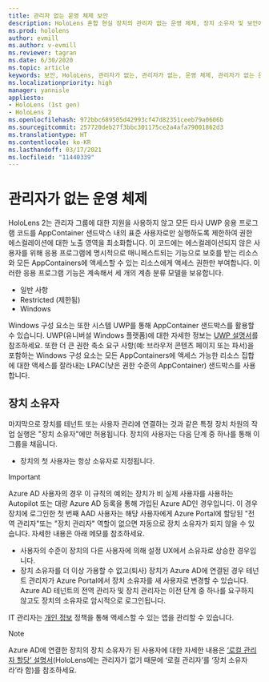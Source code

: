 ```yaml
---
title: 관리자 없는 운영 체제 보안
description: HoloLens 혼합 현실 장치의 관리자 없는 운영 체제, 장치 소유자 및 보안에 대해 자세히 알아보세요.
ms.prod: hololens
author: evmill
ms.author: v-evmill
ms.reviewer: tagran
ms.date: 6/30/2020
ms.topic: article
keywords: 보안, HoloLens, 관리자가 없는, 관리자가 없는, 운영 체제, 관리자가 없는 운영 체제, 관리자 os, 관리자가 없는 os, HoloLens 2, HoloLens2 보안,
ms.localizationpriority: high
manager: yannisle
appliesto:
- HoloLens (1st gen)
- HoloLens 2
ms.openlocfilehash: 972bbc689505d42993cf47d82351ceeb79a0606b
ms.sourcegitcommit: 257720deb27f3bbc301175ce2a4afa79001862d3
ms.translationtype: HT
ms.contentlocale: ko-KR
ms.lasthandoff: 03/17/2021
ms.locfileid: "11440339"
---
```

# <a name="admin-less-operating-system"></a>관리자가 없는 운영 체제

HoloLens 2는 관리자 그룹에 대한 지원을 사용하지 않고 모든 타사 UWP 응용 프로그램 코드를 AppContainer 샌드박스 내의 표준 사용자로만 실행하도록 제한하여 권한 에스컬레이션에 대한 노출 영역을 최소화합니다. 이 코드에는 에스컬레이션되지 않은 사용자를 위해 응용 프로그램에 명시적으로 매니페스트되는 기능으로 보호를 받는 리소스와 모든 AppContainers에 액세스할 수 있는 리소스에게 액세스 권한만 부여합니다.
이러한 응용 프로그램 기능은 계속해서 세 개의 계층 분류 모델을 보유합니다.
  * 일반 사항
  * Restricted (제한됨)
  * Windows

Windows 구성 요소는 또한 시스템 UWP를 통해 AppContainer 샌드박스를 활용할 수 있습니다. UWP(유니버설 Windows 플랫폼)에 대한 자세한 정보는 [UWP 설명서](https://docs.microsoft.com/windows/uwp/)를 참조하세요. 또한 더 큰 권한 축소 요구 사항(예: 브라우저 콘텐츠 페이지 또는 파서)을 포함하는 Windows 구성 요소는 모든 AppContainers에 액세스 가능한 리소스 집합에 대한 액세스를 잘라내는 LPAC(낮은 권한 수준의 AppContainer) 샌드박스를 사용합니다.

## <a name="device-owner"></a>장치 소유자

마지막으로 장치를 테넌트 또는 사용자 관리에 연결하는 것과 같은 특정 장치 차원의 작업 실행은 "장치 소유자"에만 허용됩니다. 장치의 사용자는 다음 단계 중 하나를 통해 이 그룹을 채웁니다.
  * 장치의 첫 사용자는 항상 소유자로 지정됩니다. 
> [!IMPORTANT]
>Azure AD 사용자의 경우 이 규칙의 예외는 장치가 비 실제 사용자를 사용하는 Autopilot 또는 대량 Azure AD 등록을 통해 가입된 Azure AD인 경우입니다. 이 경우 장치에 로그인한 첫 번째 AAD 사용자는 해당 사용자에게 Azure Portal에 할당된 "전역 관리자"또는 "장치 관리자" 역할이 없으면 자동으로 장치 소유자가 되지 않을 수 있습니다. 자세한 내용은 아래 메모를 참조하세요.  

  * 사용자의 수준이 장치의 다른 사용자에 의해 설정 UX에서 소유자로 상승한 경우입니다.
  * 장치 소유자를 더 이상 가용할 수 없고(퇴사) 장치가 Azure AD에 연결된 경우 테넌트 관리자가 Azure Portal에서 장치 소유자를 새 사용자로 변경할 수 있습니다. Azure AD 테넌트의 전역 관리자 및 장치 관리자는 이전 단계 중 하나를 요구하지 않고도 장치의 소유자로 암시적으로 로그인됩니다.  

 IT 관리자는 [개인 정보](https://docs.microsoft.com/windows/client-management/mdm/policy-csp-privacy) 정책을 통해 액세스할 수 있는 앱을 관리할 수 있습니다. 

> [!NOTE]
> Azure AD에 연결한 장치의 장치 소유자가 된 사용자에 대한 자세한 내용은 [‘로컬 관리자 할당’ 설명서](https://docs.microsoft.com/azure/active-directory/devices/assign-local-admin)(HoloLens에는 관리자가 없기 때문에 ‘로컬 관리자’를 ‘장치 소유자라’라 함)를 참조하세요.